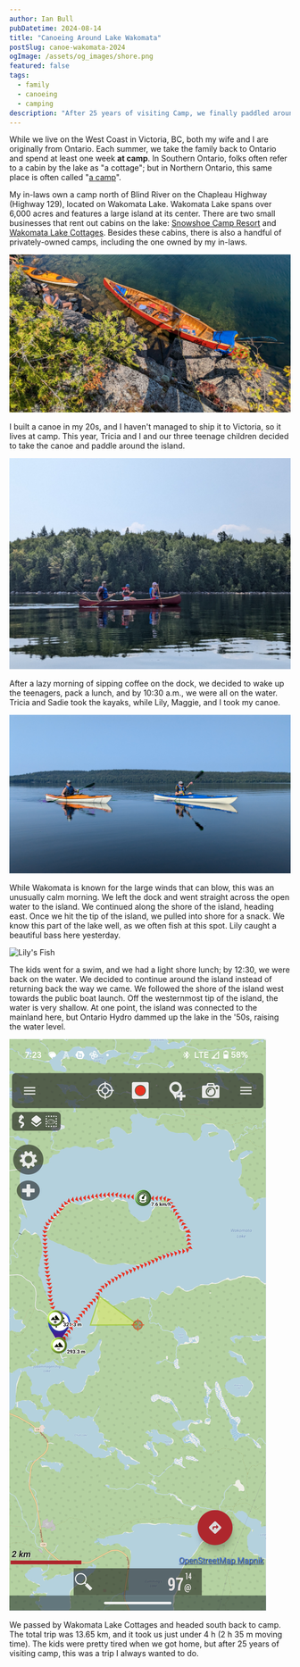 ```yaml
---
author: Ian Bull
pubDatetime: 2024-08-14
title: "Canoeing Around Lake Wakomata"
postSlug: canoe-wakomata-2024
ogImage: /assets/og_images/shore.png
featured: false
tags:
  - family
  - canoeing
  - camping
description: "After 25 years of visiting Camp, we finally paddled around the island in the center of Wakomata Lake"
---
```


While we live on the West Coast in Victoria, BC, both my wife and I are originally from Ontario. Each summer, we take the family back to Ontario and spend at least one week **at camp**. In Southern Ontario, folks often refer to a cabin by the lake as "a cottage"; but in Northern Ontario, this same place is often called "[a camp](https://www.cbc.ca/news/canada/sudbury/northern-ontario-dialects-1.6513559)".

My in-laws own a camp north of Blind River on the Chapleau Highway (Highway 129), located on Wakomata Lake. Wakomata Lake spans over 6,000 acres and features a large island at its center. There are two small businesses that rent out cabins on the lake: [Snowshoe Camp Resort](https://snowshoecamp.com/) and [Wakomata Lake Cottages](https://www.wakomatalakecottages.com/). Besides these cabins, there is also a handful of privately-owned camps, including the one owned by my in-laws.

![Canoe](./shore.jpg)

I built a canoe in my 20s, and I haven't managed to ship it to Victoria, so it lives at camp. This year, Tricia and I and our three teenage children decided to take the canoe and paddle around the island.

![Canoe](./canoe.jpg)

After a lazy morning of sipping coffee on the dock, we decided to wake up the teenagers, pack a lunch, and by 10:30 a.m., we were all on the water. Tricia and Sadie took the kayaks, while Lily, Maggie, and I took my canoe.

![Sadie and Tricia in the Kayak](./sadie-tricia.jpg)

While Wakomata is known for the large winds that can blow, this was an unusually calm morning. We left the dock and went straight across the open water to the island. We continued along the shore of the island, heading east. Once we hit the tip of the island, we pulled into shore for a snack. We know this part of the lake well, as we often fish at this spot. Lily caught a beautiful bass here yesterday.

![Lily's Fish](./fish.jpg)

The kids went for a swim, and we had a light shore lunch; by 12:30, we were back on the water. We decided to continue around the island instead of returning back the way we came. We followed the shore of the island west towards the public boat launch. Off the westernmost tip of the island, the water is very shallow. At one point, the island was connected to the mainland here, but Ontario Hydro dammed up the lake in the '50s, raising the water level.

![Canoe Trip Route](./canoe-trip.png)

We passed by Wakomata Lake Cottages and headed south back to camp. The total trip was 13.65 km, and it took us just under 4 h (2 h 35 m moving time). The kids were pretty tired when we got home, but after 25 years of visiting camp, this was a trip I always wanted to do.
